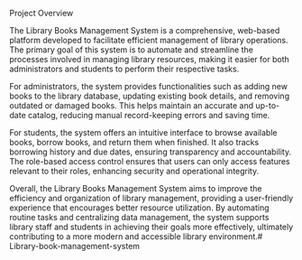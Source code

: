 Project Overview

The Library Books Management System is a comprehensive, web-based platform developed to facilitate efficient management of library operations. The primary goal of this system is to automate and streamline the processes involved in managing library resources, making it easier for both administrators and students to perform their respective tasks.

For administrators, the system provides functionalities such as adding new books to the library database, updating existing book details, and removing outdated or damaged books. This helps maintain an accurate and up-to-date catalog, reducing manual record-keeping errors and saving time.

For students, the system offers an intuitive interface to browse available books, borrow books, and return them when finished. It also tracks borrowing history and due dates, ensuring transparency and accountability. The role-based access control ensures that users can only access features relevant to their roles, enhancing security and operational integrity.

Overall, the Library Books Management System aims to improve the efficiency and organization of library management, providing a user-friendly experience that encourages better resource utilization. By automating routine tasks and centralizing data management, the system supports library staff and students in achieving their goals more effectively, ultimately contributing to a more modern and accessible library environment.# Library-book-management-system
